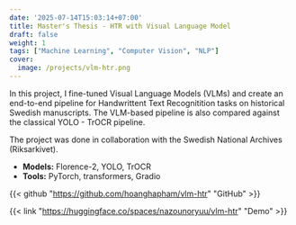 ```yaml
---
date: '2025-07-14T15:03:14+07:00'
title: Master's Thesis - HTR with Visual Language Model
draft: false 
weight: 1
tags: ["Machine Learning", "Computer Vision", "NLP"]
cover:
  image: /projects/vlm-htr.png
---
```


In this project, I fine-tuned Visual Language Models (VLMs) and create an end-to-end pipeline for  Handwrittent Text Recognitition tasks on historical Swedish manuscripts. The VLM-based pipeline is also compared against the classical YOLO - TrOCR pipeline.

The project was done in collaboration with the Swedish National Archives (Riksarkivet).

- **Models:** Florence-2, YOLO, TrOCR
- **Tools:** PyTorch, transformers, Gradio

{{< github "https://github.com/hoanghapham/vlm-htr" "GitHub" >}}

{{< link "https://huggingface.co/spaces/nazounoryuu/vlm-htr" "Demo" >}}